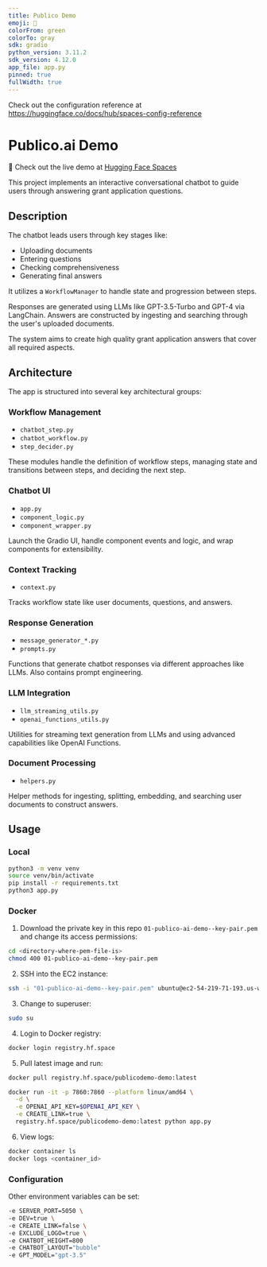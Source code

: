 ```yaml
---
title: Publico Demo
emoji: 🚀
colorFrom: green
colorTo: gray
sdk: gradio
python_version: 3.11.2
sdk_version: 4.12.0
app_file: app.py
pinned: true
fullWidth: true
---
```


Check out the configuration reference at https://huggingface.co/docs/hub/spaces-config-reference

# Publico.ai Demo

🚀 Check out the live demo at [Hugging Face Spaces](https://huggingface.co/spaces/PublicoDemo/Demo)

This project implements an interactive conversational chatbot to guide users through answering grant application questions.

## Description

The chatbot leads users through key stages like:

- Uploading documents
- Entering questions
- Checking comprehensiveness
- Generating final answers

It utilizes a `WorkflowManager` to handle state and progression between steps.

Responses are generated using LLMs like GPT-3.5-Turbo and GPT-4 via LangChain. Answers are constructed by ingesting and searching through the user's uploaded documents.

The system aims to create high quality grant application answers that cover all required aspects.

## Architecture

The app is structured into several key architectural groups:

### Workflow Management

- `chatbot_step.py`
- `chatbot_workflow.py`
- `step_decider.py`

These modules handle the definition of workflow steps, managing state and transitions between steps, and deciding the next step.

### Chatbot UI

- `app.py`
- `component_logic.py`
- `component_wrapper.py`

Launch the Gradio UI, handle component events and logic, and wrap components for extensibility.

### Context Tracking

- `context.py`

Tracks workflow state like user documents, questions, and answers.

### Response Generation

- `message_generator_*.py`
- `prompts.py`

Functions that generate chatbot responses via different approaches like LLMs. Also contains prompt engineering.

### LLM Integration

- `llm_streaming_utils.py`
- `openai_functions_utils.py`

Utilities for streaming text generation from LLMs and using advanced capabilities like OpenAI Functions.

### Document Processing

- `helpers.py`

Helper methods for ingesting, splitting, embedding, and searching user documents to construct answers.


## Usage

### Local

```bash
python3 -m venv venv
source venv/bin/activate
pip install -r requirements.txt
python3 app.py
```

### Docker

1. Download the private key in this repo `01-publico-ai-demo--key-pair.pem` and change its access permissions:

```bash
cd <directory-where-pem-file-is>
chmod 400 01-publico-ai-demo--key-pair.pem
```

2. SSH into the EC2 instance:

```bash
ssh -i "01-publico-ai-demo--key-pair.pem" ubuntu@ec2-54-219-71-193.us-west-1.compute.amazonaws.com
```

3. Change to superuser:
```bash
sudo su
```

4. Login to Docker registry:

```bash
docker login registry.hf.space
```

5. Pull latest image and run:

```bash
docker pull registry.hf.space/publicodemo-demo:latest

docker run -it -p 7860:7860 --platform linux/amd64 \
  -d \
  -e OPENAI_API_KEY=$OPENAI_API_KEY \
  -e CREATE_LINK=true \
  registry.hf.space/publicodemo-demo:latest python app.py
```

6. View logs:

```bash
docker container ls
docker logs <container_id>
```

### Configuration

Other environment variables can be set:

```bash
-e SERVER_PORT=5050 \
-e DEV=true \
-e CREATE_LINK=false \
-e EXCLUDE_LOGO=true \
-e CHATBOT_HEIGHT=800
-e CHATBOT_LAYOUT="bubble"
-e GPT_MODEL="gpt-3.5"
```
